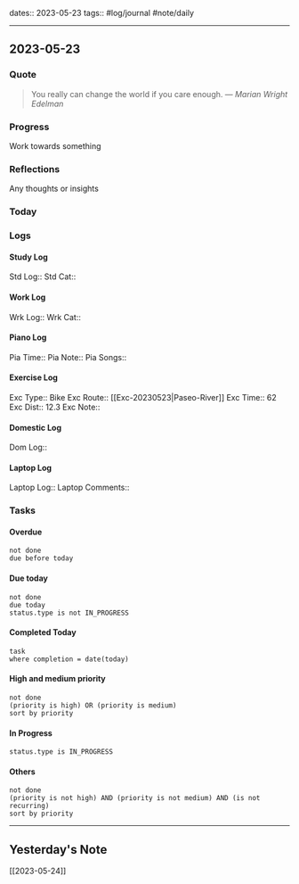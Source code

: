 dates:: 2023-05-23
tags:: #log/journal #note/daily 

---
## 2023-05-23

### Quote

> You really can change the world if you care enough.
> — <cite>Marian Wright Edelman</cite>


### Progress

Work towards something

### Reflections

Any thoughts or insights

### Today


### Logs

#### Study Log
Std Log:: 
Std Cat:: 

#### Work Log
Wrk Log:: 
Wrk Cat:: 

#### Piano Log

Pia Time:: 
Pia Note:: 
Pia Songs:: 

#### Exercise Log

Exc Type:: Bike
Exc Route:: [[Exc-20230523|Paseo-River]]
Exc Time:: 62
Exc Dist:: 12.3
Exc Note:: 

#### Domestic Log

Dom Log:: 

#### Laptop Log

Laptop Log:: 
Laptop Comments::

### Tasks

#### Overdue

```tasks
not done
due before today
```


#### Due today

```tasks
not done
due today
status.type is not IN_PROGRESS
```

#### Completed Today

```dataview
task
where completion = date(today)
```


#### High and medium priority

```tasks
not done
(priority is high) OR (priority is medium)
sort by priority
```

#### In Progress

```tasks
status.type is IN_PROGRESS
```

#### Others

```tasks
not done
(priority is not high) AND (priority is not medium) AND (is not recurring)
sort by priority
```


---
## Yesterday's Note

[[2023-05-24]]


